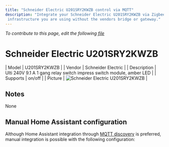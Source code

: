 ```yaml
---
title: "Schneider Electric U201SRY2KWZB control via MQTT"
description: "Integrate your Schneider Electric U201SRY2KWZB via Zigbee2mqtt with whatever smart home
 infrastructure you are using without the vendors bridge or gateway."
---
```


*To contribute to this page, edit the following
[file](https://github.com/Koenkk/zigbee2mqtt.io/blob/master/docs/devices/U201SRY2KWZB.md)*

# Schneider Electric U201SRY2KWZB

| Model | U201SRY2KWZB  |
| Vendor  | Schneider Electric  |
| Description | Ulti 240V 9.1 A 1 gang relay switch impress switch module, amber LED |
| Supports | on/off |
| Picture | ![Schneider Electric U201SRY2KWZB](./assets/devices/U201SRY2KWZB.jpg) |

## Notes

None

## Manual Home Assistant configuration
Although Home Assistant integration through [MQTT discovery](../integration/home_assistant) is preferred,
manual integration is possible with the following configuration:
